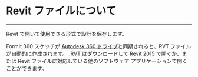

# Revit ファイルについて

---

Revit で開いて使用できる形式で設計を保存します。

FormIt 360 スケッチが [Autodesk 360 ドライブ](https://360.autodesk.com)と同期されると、RVT ファイルが自動的に作成されます。 .RVT はダウンロードして Revit 2015 で開くか、または Revit ファイルに対応している他のソフトウェア アプリケーションで開くことができます。

